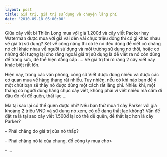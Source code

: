 ```yaml
---
layout: post
title: Giá trị, giá trị sử dụng và chuyện lãng phí
date: '2010-09-18 05:00:00'
---
```


Giữa cây viết bi Thiên Long mua với giá 1.200đ và cây viết Packer hay Waterman được mua với giá vài đến vài chục triệu đồng thì có gì khác nhau về giá trị sử dụng? Xét về công năng thì có lẽ nó đều dùng để viết có chăng nó chỉ khác nhau về người sử dụng và môi trường sử dụng nó thôi, hoặc có những đối tượng lại cho rằng ngoài giá trị sử dụng là để viết ra nó còn dùng để trang sức, để thể hiện đẳng cấp …. Về giá trị thì rõ ràng 2 cây viết này khác biệt rất lớn.

Hiện nay, trong các văn phòng, công sở Viết được dùng nhiều và được các cơ quan mua về hàng tháng rất nhiều. Tuy nhiên, nếu có khi nào bạn để ý một chút bạn sẽ thấy nó được dùng một cách rất lãng phí. Nhiều khi, một tháng có người dùng hàng chục cây viết, không phải vì viết nhiều mà cầm đi đâu đó rồi để quên, thất lạc …

Mà tại sao lại có thể quên được nhỉ? Nếu bạn thứ mua 1 cây Parker với giá khoảng 2 triệu VND và sử dụng nó xem, có dễ dàng thất lạc không? Vấn đề đặt ra là tại sao cây viết 1.500đ lại có thể dễ quên, dễ thất lạc hơn là cây Parker?

– Phải chăng do giá trị của nó thấp?

– Phải chăng nó là của chung, đồ công ty mua cho>

– …